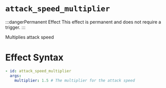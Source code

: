 # `attack_speed_multiplier`
:::dangerPermanent Effect
This effect is permanent and does not require a trigger.
:::

Multiplies attack speed

# Effect Syntax
```yaml
- id: attack_speed_multiplier
  args:
    multiplier: 1.5 # The multiplier for the attack speed
```